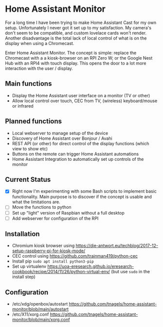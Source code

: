 # Home Assistant Monitor
For a long time I have been trying to make Home Assistant Cast for my own setup. Unfortunately I never got it set up to my satisfaction. My camera's don't seem to be compatible, and custom lovelace cards won't render. Another disadvantage is the total lack of local control of what is on the display when using a Chromecast.

Enter Home Assistant Monitor. The concept is simple: replace the Chromecast with a a kiosk-browser on an RPI Zero W; or the Google Nest Hub with an RPI4 with touch display. This opens the door to a lot more interaction with the user / display.

## Main functions
* Display the Home Assistant user interface on a monitor (TV or other)
* Allow local control over touch, CEC from TV, (wireless) keyboard/mouse or infrared
## Planned functions
* Local webserver to manage setup of the device
* Discovery of Home Assistant over Bonjour / Avahi
* REST API (or other) for direct control of the display functions (which view to show etc)
* Buttons on the remote can trigger Home Assistant automations
* Home Assistant Integration to automatically set up controls of the monitor

## Current Status
- [X] Right now I'm experimenting with some Bash scripts to implement basic functionality. Main purpose is to discover if the concept is usable and what the limitations are.
- [ ] Move the functions to python
- [ ] Set up "light" version of Raspbian without a full desktop
- [ ] Add webserver for configuration of the RPI

## Installation
- Chromium kiosk browser using https://die-antwort.eu/techblog/2017-12-setup-raspberry-pi-for-kiosk-mode/
- CEC control using https://github.com/trainman419/python-cec
- Install pip `sudo apt install python3-pip`
- Set up virtualenv https://uoa-eresearch.github.io/eresearch-cookbook/recipe/2014/11/26/python-virtual-env/ (but use `sudo` in the install step)

## Configuration
- /etc/xdg/openbox/autostart https://github.com/tnagels/home-assistant-monitor/blob/main/autostart
- /etc/X11/xorg.conf https://github.com/tnagels/home-assistant-monitor/blob/main/xorg.conf

